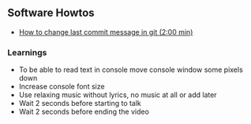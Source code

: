 ## Software Howtos

- [How to change last commit message in git (2:00 min)](https://www.youtube.com/watch?v=ipJrG9lVaGk)

### Learnings
- To be able to read text in console move console window some pixels down
- Increase console font size
- Use relaxing music without lyrics, no music at all or add later
- Wait 2 seconds before starting to talk
- Wait 2 seconds before ending the video

